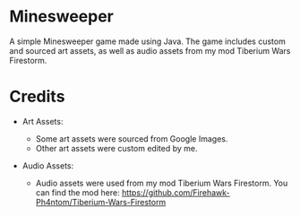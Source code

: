 # Minesweeper
A simple Minesweeper game made using Java. The game includes custom and sourced art assets, as well as audio assets from my mod Tiberium Wars Firestorm.

# Credits
- Art Assets:
  - Some art assets were sourced from Google Images.
  - Other art assets were custom edited by me.
  
- Audio Assets:
  - Audio assets were used from my mod Tiberium Wars Firestorm. You can find the mod here: https://github.com/Firehawk-Ph4ntom/Tiberium-Wars-Firestorm
